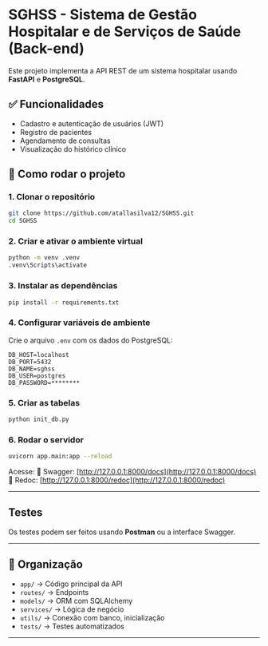# SGHSS - Sistema de Gestão Hospitalar e de Serviços de Saúde (Back-end)

Este projeto implementa a API REST de um sistema hospitalar usando **FastAPI** e **PostgreSQL**.

## ✅ Funcionalidades

- Cadastro e autenticação de usuários (JWT)
- Registro de pacientes
- Agendamento de consultas
- Visualização do histórico clínico

## 🚀 Como rodar o projeto

### 1. Clonar o repositório

```bash
git clone https://github.com/atallasilva12/SGHSS.git
cd SGHSS
````

### 2. Criar e ativar o ambiente virtual

```bash
python -m venv .venv
.venv\Scripts\activate
```

### 3. Instalar as dependências

```bash
pip install -r requirements.txt
```

### 4. Configurar variáveis de ambiente

Crie o arquivo `.env` com os dados do PostgreSQL:

```
DB_HOST=localhost
DB_PORT=5432
DB_NAME=sghss
DB_USER=postgres
DB_PASSWORD=********
```

### 5. Criar as tabelas

```bash
python init_db.py
```

### 6. Rodar o servidor

```bash
uvicorn app.main:app --reload
```

Acesse:
📘 Swagger: [http://127.0.0.1:8000/docs](http://127.0.0.1:8000/docs)
📕 Redoc: [http://127.0.0.1:8000/redoc](http://127.0.0.1:8000/redoc)

---

## Testes

Os testes podem ser feitos usando **Postman** ou a interface Swagger.

---

## 📂 Organização

* `app/` → Código principal da API
* `routes/` → Endpoints
* `models/` → ORM com SQLAlchemy
* `services/` → Lógica de negócio
* `utils/` → Conexão com banco, inicialização
* `tests/` → Testes automatizados

---

